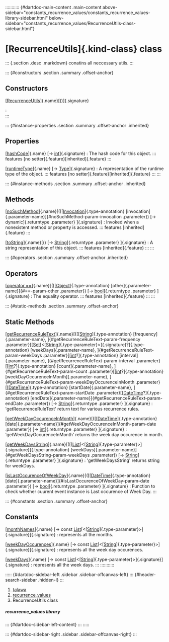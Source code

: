 ::::::::::: {#dartdoc-main-content .main-content above-sidebar="constants_recurrence_values/constants_recurrence_values-library-sidebar.html" below-sidebar="constants_recurrence_values/RecurrenceUtils-class-sidebar.html"}
<div>

# [RecurrenceUtils]{.kind-class} class

</div>

::: {.section .desc .markdown}
conatins all neccessary utils.
:::

::: {#constructors .section .summary .offset-anchor}
## Constructors

[[RecurrenceUtils](../constants_recurrence_values/RecurrenceUtils/RecurrenceUtils.html)]{.name}[()]{.signature}

:   
:::

::: {#instance-properties .section .summary .offset-anchor .inherited}
## Properties

[[hashCode](https://api.flutter.dev/flutter/dart-core/Object/hashCode.html)]{.name} [→ [int](https://api.flutter.dev/flutter/dart-core/int-class.html)]{.signature}
:   The hash code for this object.
    ::: features
    [no setter]{.feature}[inherited]{.feature}
    :::

[[runtimeType](https://api.flutter.dev/flutter/dart-core/Object/runtimeType.html)]{.name} [→ [Type](https://api.flutter.dev/flutter/dart-core/Type-class.html)]{.signature}
:   A representation of the runtime type of the object.
    ::: features
    [no setter]{.feature}[inherited]{.feature}
    :::
:::

::: {#instance-methods .section .summary .offset-anchor .inherited}
## Methods

[[noSuchMethod](https://api.flutter.dev/flutter/dart-core/Object/noSuchMethod.html)]{.name}[([[[Invocation](https://api.flutter.dev/flutter/dart-core/Invocation-class.html)]{.type-annotation} [invocation]{.parameter-name}]{#noSuchMethod-param-invocation .parameter}) [→ dynamic]{.returntype .parameter} ]{.signature}
:   Invoked when a nonexistent method or property is accessed.
    ::: features
    [inherited]{.feature}
    :::

[[toString](https://api.flutter.dev/flutter/dart-core/Object/toString.html)]{.name}[() [→ [String](https://api.flutter.dev/flutter/dart-core/String-class.html)]{.returntype .parameter} ]{.signature}
:   A string representation of this object.
    ::: features
    [inherited]{.feature}
    :::
:::

::: {#operators .section .summary .offset-anchor .inherited}
## Operators

[[operator ==](https://api.flutter.dev/flutter/dart-core/Object/operator_equals.html)]{.name}[([[[Object](https://api.flutter.dev/flutter/dart-core/Object-class.html)]{.type-annotation} [other]{.parameter-name}]{#==-param-other .parameter}) [→ [bool](https://api.flutter.dev/flutter/dart-core/bool-class.html)]{.returntype .parameter} ]{.signature}
:   The equality operator.
    ::: features
    [inherited]{.feature}
    :::
:::

::: {#static-methods .section .summary .offset-anchor}
## Static Methods

[[getRecurrenceRuleText](../constants_recurrence_values/RecurrenceUtils/getRecurrenceRuleText.html)]{.name}[([[[String](https://api.flutter.dev/flutter/dart-core/String-class.html)]{.type-annotation} [frequency]{.parameter-name}, ]{#getRecurrenceRuleText-param-frequency .parameter}[[[Set](https://api.flutter.dev/flutter/dart-core/Set-class.html)[\<[[String](https://api.flutter.dev/flutter/dart-core/String-class.html)]{.type-parameter}\>]{.signature}?]{.type-annotation} [weekDays]{.parameter-name}, ]{#getRecurrenceRuleText-param-weekDays .parameter}[[[int](https://api.flutter.dev/flutter/dart-core/int-class.html)?]{.type-annotation} [interval]{.parameter-name}, ]{#getRecurrenceRuleText-param-interval .parameter}[[[int](https://api.flutter.dev/flutter/dart-core/int-class.html)?]{.type-annotation} [count]{.parameter-name}, ]{#getRecurrenceRuleText-param-count .parameter}[[[int](https://api.flutter.dev/flutter/dart-core/int-class.html)?]{.type-annotation} [weekDayOccurenceInMonth]{.parameter-name}, ]{#getRecurrenceRuleText-param-weekDayOccurenceInMonth .parameter}[[[DateTime](https://api.flutter.dev/flutter/dart-core/DateTime-class.html)]{.type-annotation} [startDate]{.parameter-name}, ]{#getRecurrenceRuleText-param-startDate .parameter}[[[DateTime](https://api.flutter.dev/flutter/dart-core/DateTime-class.html)?]{.type-annotation} [endDate]{.parameter-name}]{#getRecurrenceRuleText-param-endDate .parameter}) [→ [String](https://api.flutter.dev/flutter/dart-core/String-class.html)]{.returntype .parameter} ]{.signature}
:   \'getRecurrenceRuleText\' return text for various recurrence rules.

[[getWeekDayOccurenceInMonth](../constants_recurrence_values/RecurrenceUtils/getWeekDayOccurenceInMonth.html)]{.name}[([[[DateTime](https://api.flutter.dev/flutter/dart-core/DateTime-class.html)]{.type-annotation} [date]{.parameter-name}]{#getWeekDayOccurenceInMonth-param-date .parameter}) [→ [int](https://api.flutter.dev/flutter/dart-core/int-class.html)]{.returntype .parameter} ]{.signature}
:   \'getWeekDayOccurenceInMonth\' returns the week day occurence in
    month.

[[getWeekDaysString](../constants_recurrence_values/RecurrenceUtils/getWeekDaysString.html)]{.name}[([[[List](https://api.flutter.dev/flutter/dart-core/List-class.html)[\<[[String](https://api.flutter.dev/flutter/dart-core/String-class.html)]{.type-parameter}\>]{.signature}]{.type-annotation} [weekDays]{.parameter-name}]{#getWeekDaysString-param-weekDays .parameter}) [→ [String](https://api.flutter.dev/flutter/dart-core/String-class.html)]{.returntype .parameter} ]{.signature}
:   \'getWeekDaysString\' returns string for weekDays.

[[isLastOccurenceOfWeekDay](../constants_recurrence_values/RecurrenceUtils/isLastOccurenceOfWeekDay.html)]{.name}[([[[DateTime](https://api.flutter.dev/flutter/dart-core/DateTime-class.html)]{.type-annotation} [date]{.parameter-name}]{#isLastOccurenceOfWeekDay-param-date .parameter}) [→ [bool](https://api.flutter.dev/flutter/dart-core/bool-class.html)]{.returntype .parameter} ]{.signature}
:   Function to check whether cuurent event instance is Last occurence
    of Week Day.
:::

::: {#constants .section .summary .offset-anchor}
## Constants

[[monthNames](../constants_recurrence_values/RecurrenceUtils/monthNames-constant.html)]{.name} [→ const [List](https://api.flutter.dev/flutter/dart-core/List-class.html)[\<[[String](https://api.flutter.dev/flutter/dart-core/String-class.html)]{.type-parameter}\>]{.signature}]{.signature}
:   represents all the months.

[[weekDayOccurences](../constants_recurrence_values/RecurrenceUtils/weekDayOccurences-constant.html)]{.name} [→ const [List](https://api.flutter.dev/flutter/dart-core/List-class.html)[\<[[String](https://api.flutter.dev/flutter/dart-core/String-class.html)]{.type-parameter}\>]{.signature}]{.signature}
:   represents all the week day occurences.

[[weekDays](../constants_recurrence_values/RecurrenceUtils/weekDays-constant.html)]{.name} [→ const [List](https://api.flutter.dev/flutter/dart-core/List-class.html)[\<[[String](https://api.flutter.dev/flutter/dart-core/String-class.html)]{.type-parameter}\>]{.signature}]{.signature}
:   represents all the week days.
:::
:::::::::::

::::: {#dartdoc-sidebar-left .sidebar .sidebar-offcanvas-left}
::: {#header-search-sidebar .hidden-l}
:::

1.  [talawa](../index.html)
2.  [recurrence_values](../constants_recurrence_values/)
3.  RecurrenceUtils class

##### recurrence_values library

::: {#dartdoc-sidebar-left-content}
:::
:::::

::: {#dartdoc-sidebar-right .sidebar .sidebar-offcanvas-right}
:::
